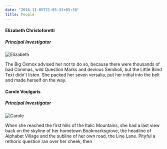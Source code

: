 ```yaml
---
date: "2016-11-05T21:05:33+05:30"
title: People
---
```


#### Elizabeth Christoforetti
##### Principal Investigator

![Elizabeth][1]

The Big Oxmox advised her not to do so, because there were thousands of bad Commas, wild Question Marks and devious Semikoli, but the Little Blind Text didn't listen. She packed her seven versalia, put her initial into the belt and made herself on the way.

#### Carole Voulgaris
##### Principal Investigator

![Carole][2]

When she reached the first hills of the Italic Mountains, she had a last view back on the skyline of her hometown Bookmarksgrove, the headline of Alphabet Village and the subline of her own road, the Line Lane. Pityful a rethoric question ran over her cheek, then

[1]: /img/Christoforetti.jpg
[2]: /img/Voulgaris.jpg
